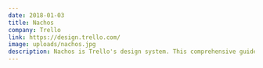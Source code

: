 ```yaml
---
date: 2018-01-03
title: Nachos
company: Trello
link: https://design.trello.com/
image: uploads/nachos.jpg
description: Nachos is Trello's design system. This comprehensive guide and resource library contains everything you’ll need to design with us, including our core principles, visual design and interface components.
---
```

